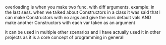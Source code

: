 overloading is when you make two func. with diff arguments.
example: in the last sess. when we talked about Constructors in a class it was said that I can make Constructors with no args and give the vars default vals AND make another Constructors with each var taken as an argument

it can be used in multiple other scenarios and I have actually used it in other projects as it is a core concept of programming in general
